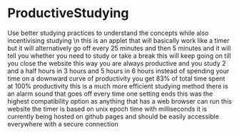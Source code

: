 # ProductiveStudying
 Use better studying practices to understand the concepts while also incentivising studying \n
 this is an applet that will basically work like a timer 
 but it will alternatively go off every 25 minutes and then 5 minutes
 and it will tell you whether you need to study or take a break
 this will keep going on till you close the website
 this way you are always productive and you study 2 and a half hours in 3 hours and 5 hours in 6 hours
 instead of spending your time on a downward curve of productivity you get 83% of total time spent at 100% productivity
 this is a much more efficient studying method
 there is an alarm sound that goes off every time one setting ends
 this was the highest compatibility option as anything that has a web browser can run this website
 the timer is based on unix epoch time with milliseconds
 it is currently being hosted on github pages and should be easily accessible everywhere with a secure connection
